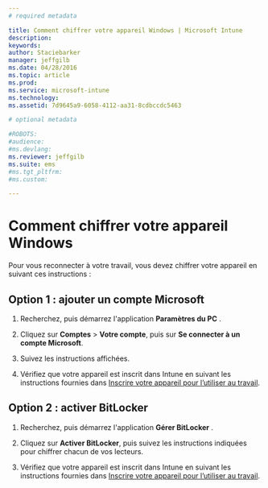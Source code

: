 ```yaml
---
# required metadata

title: Comment chiffrer votre appareil Windows | Microsoft Intune
description:
keywords:
author: Staciebarker
manager: jeffgilb
ms.date: 04/28/2016
ms.topic: article
ms.prod:
ms.service: microsoft-intune
ms.technology:
ms.assetid: 7d9645a9-6058-4112-aa31-8cdbccdc5463

# optional metadata

#ROBOTS:
#audience:
#ms.devlang:
ms.reviewer: jeffgilb
ms.suite: ems
#ms.tgt_pltfrm:
#ms.custom:

---
```


# Comment chiffrer votre appareil Windows
Pour vous reconnecter à votre travail, vous devez chiffrer votre appareil en suivant ces instructions :

## Option 1 : ajouter un compte Microsoft

1.  Recherchez, puis démarrez l'application **Paramètres du PC** .

2.  Cliquez sur **Comptes** &gt; **Votre compte**, puis sur **Se connecter à un compte Microsoft**.

3.  Suivez les instructions affichées.

4.  Vérifiez que votre appareil est inscrit dans Intune en suivant les instructions fournies dans [Inscrire votre appareil pour l’utiliser au travail](http://go.microsoft.com/fwlink/?LinkId=519071).

## Option 2 : activer BitLocker

1.  Recherchez, puis démarrez l'application **Gérer BitLocker** .

2.  Cliquez sur **Activer BitLocker**, puis suivez les instructions indiquées pour chiffrer chacun de vos lecteurs.

3.  Vérifiez que votre appareil est inscrit dans Intune en suivant les instructions fournies dans [Inscrire votre appareil pour l’utiliser au travail](http://go.microsoft.com/fwlink/?LinkId=519071).



<!--HONumber=May16_HO1-->


